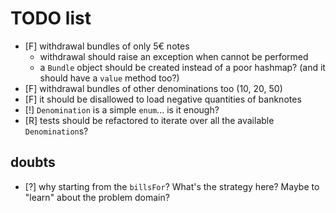# TODO list
* [F] withdrawal bundles of only 5€ notes 
  - withdrawal should raise an exception when cannot be performed
  - a `Bundle` object should be created instead of a poor hashmap? (and it should have a `value` method too?)
* [F] withdrawal bundles of other denominations too (10, 20, 50)
* [F] it should be disallowed to load negative quantities of banknotes
* [!] `Denomination` is a simple `enum`... is it enough?
* [R] tests should be refactored to iterate over all the available `Denomination`s?

## doubts

* [?] why starting from the `billsFor`? What's the strategy here? Maybe to "learn" about the problem domain?